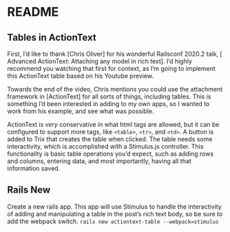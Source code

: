 # README
## Tables in ActionText

First, I’d like to thank [Chris Oliver] for his wonderful Railsconf 2020.2 talk, [ Advanced ActionText: Attaching any model in rich text]. I’d highly recommend you watching that first for context, as I’m going to implement this ActionText table based on his Youtube preview.

Towards the end of the video, Chris mentions you could use the attachment framework in [ActionText] for all sorts of things, including tables. This is something I’d been interested in adding to my own apps, so I wanted to work from his example, and see what was possible. 

ActionText is _very_ conservative in what html tags are allowed, but it can be configured to support more tags, like `<table>`, `<tr>`, and `<td>`. A button is added to Trix that creates the table when clicked. The table needs some interactivity, which is accomplished with a Stimulus.js controller. This functionality is basic table operations you’d expect, such as adding rows and columns, entering data, and most importantly, having all that information saved.

## Rails New
Create a new rails app. This app will use Stimulus to handle the interactivity of adding and manipulating a table in the post’s rich text body, so be sure to add the webpack switch.
`rails new actiontext-table --webpack=stimulus`
